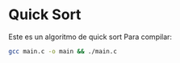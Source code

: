 # Quick Sort
Este es un algoritmo de quick sort
Para compilar:
```sh
gcc main.c -o main && ./main.c
```

